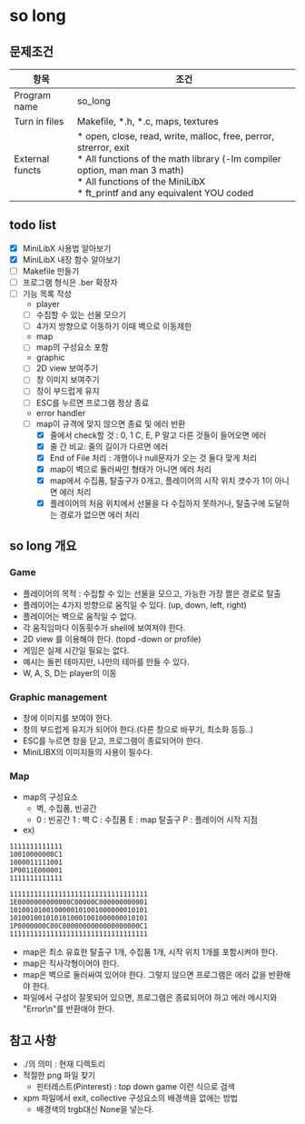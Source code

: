 # so long
## 문제조건
|항목|조건|
|------|---|
|Program name|so_long|
|Turn in files|Makefile, *.h, *.c, maps, textures|
|External functs|* open, close, read, write, malloc, free, perror, strerror, exit <br> * All functions of the math library (-lm compiler option, man man 3 math) <br> * All functions of the MiniLibX <br> * ft_printf and any equivalent YOU coded|

## todo list
- [x] MiniLibX 사용법 알아보기
- [x] MiniLibX 내장 함수 알아보기
- [ ] Makefile 만들기
- [ ] 프로그램 형식은 .ber 확장자
- [ ] 기능 목록 작성
    * player
    - [ ] 수집할 수 있는 선물 모으기
    - [ ] 4가지 방향으로 이동하기 이때 벽으로 이동제한
    * map
    - [ ] map의 구성요소 포함
    * graphic
    - [ ] 2D view 보여주기
    - [ ] 창 이미지 보여주기
    - [ ] 창이 부드럽게 유지
    - [ ] ESC를 누르면 프로그램 정상 종료
    * error handler
    - [ ] map이 규격에 맞지 않으면 종료 및 에러 반환
        - [x] 줄에서 check할 것 : 0, 1 C, E, P 말고 다른 것들이 들어오면 에러
        - [x] 줄 간 비교: 줄의 길이가 다르면 에러
        - [x] End of File 처리 : 개행이나 null문자가 오는 것 둘다 맞게 처리
        - [x] map이 벽으로 둘러싸인 형태가 아니면 에러 처리
        - [x] map에서 수집품, 탈출구가 0개고, 플레이어의 시작 위치 갯수가 1이 아니면 에러 처리
        - [x] 플레이어의 처음 위치에서 선물을 다 수집하지 못하거나, 탈출구에 도달하는 경로가 없으면 에러 처리
## so long 개요
### Game
* 플레이어의 목적 : 수집할 수 있는 선물을 모으고, 가능한 가장 짤은 경로로 탈출
* 플레이어는 4가지 방향으로 움직일 수 있다. (up, down, left, right)
* 플레이어는 벽으로 움직일 수 없다.
* 각 움직임마다 이동횟수가 shell에 보여져야 한다.
* 2D view 를 이용해야 한다. (topd -down or profile)
* 게임은 실제 시간일 필요는 없다.
* 예시는 돌핀 테마지만, 나만의 테마를 만들 수 있다.
* W, A, S, D는 player의 이동
### Graphic management
* 창에 이미지를 보여야 한다.
* 창의 부드럽게 유지가 되어야 한다.(다른 창으로 바꾸기, 최소화 등등..)
* ESC를 누르면 창을 닫고, 프로그램이 종료되어야 한다.
* MiniLIBX의 이미지들의 사용이 필수다.
### Map
* map의 구성요소
    * 벽, 수집품, 빈공간
    * 0 : 빈공간 1 : 벽 C : 수집품 E : map 탈출구 P : 플레이어 시작 지점
* ex)
```
1111111111111
10010000000C1
1000011111001
1P0011E000001
1111111111111
```
```
1111111111111111111111111111111111
1E0000000000000C00000C000000000001
1010010100100000101001000000010101
1010010010101010001001000000010101
1P0000000C00C0000000000000000000C1
1111111111111111111111111111111111
```
* map은 최소 유효한 탈출구 1개, 수집품 1개, 시작 위치 1개를 포함시켜야 한다.
* map은 직사각형이어야 한다.
* map은 벽으로 둘러싸여 있어야 한다. 그렇지 않으면 프로그램은 에러 값을 반환해야 한다.
*  파일에서 구성이 잘못되어 있으면, 프로그램은 종료되어야 하고 에러 메시지와 "Error\n"를 반환애야 한다.

## 참고 사항
* ./의 의미 : 현재 디렉토리
* 적절한 png 파일 찾기
    * 핀터레스트(Pinterest) : top down game 이런 식으로 검색
* xpm 파일에서 exit, collective 구성요소의 배경색을 없애는 방법
    * 배경색의 trgb대신 None을 넣는다.
